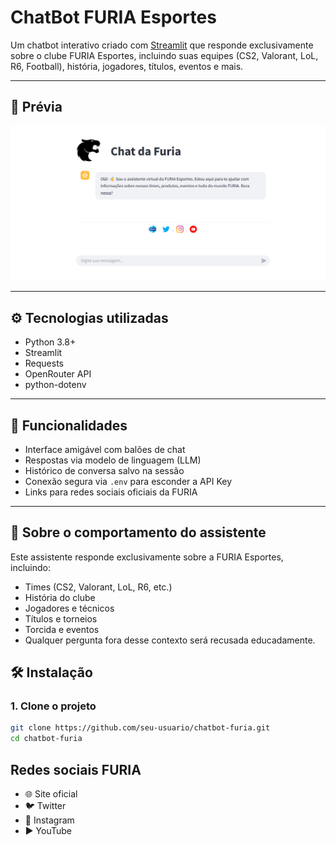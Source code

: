 # ChatBot FURIA Esportes

Um chatbot interativo criado com [Streamlit](https://streamlit.io) que responde exclusivamente sobre o clube FURIA Esportes, incluindo suas equipes (CS2, Valorant, LoL, R6, Football), história, jogadores, títulos, eventos e mais.

---

## 📸 Prévia

![FURIA Logo](./previa.png)

---

## ⚙️ Tecnologias utilizadas

- Python 3.8+
- Streamlit
- Requests
- OpenRouter API
- python-dotenv

---

## 🚀 Funcionalidades

- Interface amigável com balões de chat
- Respostas via modelo de linguagem (LLM)
- Histórico de conversa salvo na sessão
- Conexão segura via `.env` para esconder a API Key
- Links para redes sociais oficiais da FURIA

---

## 🧠 Sobre o comportamento do assistente
Este assistente responde exclusivamente sobre a FURIA Esportes, incluindo:
- Times (CS2, Valorant, LoL, R6, etc.)
- História do clube
- Jogadores e técnicos
- Títulos e torneios
- Torcida e eventos
- Qualquer pergunta fora desse contexto será recusada educadamente.

## 🛠️ Instalação

### 1. Clone o projeto

```bash
git clone https://github.com/seu-usuario/chatbot-furia.git
cd chatbot-furia
````

## Redes sociais FURIA
- 🌐 Site oficial
- 🐦 Twitter
- 📸 Instagram
- ▶️ YouTube
